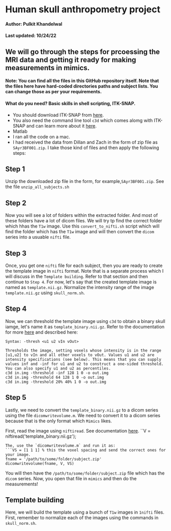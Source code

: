 # Human skull anthropometry project
#### Author: Pulkit Khandelwal
#### Last updated: 10/24/22
## We will go through the steps for prcoessing the MRI data and getting it ready for making measurements in mimics.
#### Note: You can find all the files in this GitHub repository itself. Note that the files here have hard-coded directories paths and subject lists. You can change those as per your requirements.

#### What do you need? Basic skills in shell scripting, ITK-SNAP.
- You should download ITK-SNAP from [here](http://www.itksnap.org/pmwiki/pmwiki.php).
- You also need the command line tool `c3d` which comes alomg with ITK-SNAP and can learn more about it [here](http://www.itksnap.org/pmwiki/pmwiki.php?n=Convert3D.Convert3D).
- Matlab
- I ran all the code on a mac.
- I had received the data from Dillan and Zach in the form of zip file as `SAyr3BF001.zip`. I take those kind of files and then apply the following steps:

## Step 1
Unzip the downloaded zip file in the form, for example,`SAyr3BF001.zip`. See the file `unzip_all_subjects.sh`

## Step 2
Now you will see a lot of folders within the extracted folder. And most of these folders have a lot of dicom files. We will try tp find the correct folder which hhas the `T1w` image. Use this `convert_to_nifti.sh` script which will find the folder which has the `T1w` image and will then convert the `dicom` series into a usuable `nifti` file.

## Step 3
Once, you get one `nifti` file for each subject, then you are ready to create the template image in `nifti` format. Note that is a separate process which I will discuss in the `Template building`. Refer to that section and then continue to `Step 4`. For now, let's say that the created template image is named as `template.nii.gz`. Normalize the intensity range of the image `template.nii.gz` using `skull_norm.sh`.

## Step 4
Now, we can threshold the template image using `c3d` to obtain a binary skull iamge, let's name it as `template_binary.nii.gz`. Refer to the documentation for more [here](http://www.itksnap.org/pmwiki/pmwiki.php?n=Convert3D.Documentation) and described here:

```-thresh, -threshold: Binary thresholding
Syntax: -thresh <u1 u2 vIn vOut>

Thresholds the image, setting voxels whose intensity is in the range [u1,u2] to vIn and all other voxels to vOut. Values u1 and u2 are intensity specifications (see below). This means that you can supply values inf and -inf for u1 and u2 to construct a one-sided threshold. You can also specify u1 and u2 as percentiles.
c3d in.img -threshold -inf 128 1 0 -o out.img
c3d in.img -threshold 64 128 1 0 -o out.img
c3d in.img -threshold 20% 40% 1 0 -o out.img
```

## Step 5
Lastly, we need to convert the `template_binary.nii.gz` to a dicom series using the file `dicomwritevolume.m`. We need to convert it to a dicom series because that is the only format which `Mimics` likes.

First, read the image using `niftiread`. See documentation [here](https://www.mathworks.com/help/images/ref/niftiread.html).
``V = niftiread('template_binary.nii.gz');
```
The, use the `dicomwritevolume.m` and run it as:
```VS = [1 1 1] % this the voxel spacing and send the correct ones for your image.
fname = '/path/to/some/folder/subject.zip'
dicomwritevolume(fname, V, VS)
```
You will then have the `/path/to/some/folder/subject.zip` file which has the `dicom` series. Now, you open that file in `mimics` and then do the measurements!

## Template building
Here, we will build the template using a bunch of `T1w` images in `1nifti` files. First, remember to normalize each of the images using the commands in `skull_norm.sh`.


